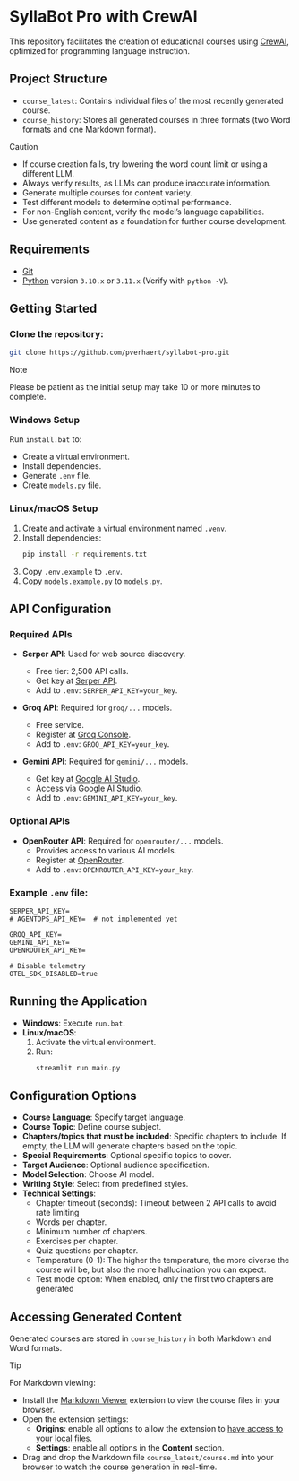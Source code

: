 # SyllaBot Pro with CrewAI

This repository facilitates the creation of educational courses using [CrewAI](https://crew.ai/), optimized for programming language instruction.

## Project Structure
- `course_latest`: Contains individual files of the most recently generated course.
- `course_history`: Stores all generated courses in three formats (two Word formats and one Markdown format).

> [!CAUTION]
> - If course creation fails, try lowering the word count limit or using a different LLM.
> - Always verify results, as LLMs can produce inaccurate information.
> - Generate multiple courses for content variety.
> - Test different models to determine optimal performance.
> - For non-English content, verify the model’s language capabilities.
> - Use generated content as a foundation for further course development.

## Requirements
- [Git](https://git-scm.com/)
- [Python](https://www.python.org) version `3.10.x` or `3.11.x` (Verify with `python -V`).

## Getting Started

### Clone the repository:
   ```bash
   git clone https://github.com/pverhaert/syllabot-pro.git
   ```

> [!NOTE]
> Please be patient as the initial setup may take 10 or more minutes to complete.

### Windows Setup
Run `install.bat` to:
- Create a virtual environment.
- Install dependencies.
- Generate `.env` file.
- Create `models.py` file.



### Linux/macOS Setup
1. Create and activate a virtual environment named `.venv`.
2. Install dependencies:
   ```bash
   pip install -r requirements.txt
   ```
3. Copy `.env.example` to `.env`.
4. Copy `models.example.py` to `models.py`.

## API Configuration

### Required APIs
- **Serper API**: Used for web source discovery.
  - Free tier: 2,500 API calls.
  - Get key at [Serper API](https://serper.dev).
  - Add to `.env`: `SERPER_API_KEY=your_key`.

- **Groq API**: Required for `groq/...` models.
  - Free service.
  - Register at [Groq Console](https://groq.com).
  - Add to `.env`: `GROQ_API_KEY=your_key`.

- **Gemini API**: Required for `gemini/...` models.
  - Get key at [Google AI Studio](https://ai.google.dev/gemini-api/docs/api-key).
  - Access via Google AI Studio.
  - Add to `.env`: `GEMINI_API_KEY=your_key`.

### Optional APIs
- **OpenRouter API**: Required for `openrouter/...` models.
  - Provides access to various AI models.
  - Register at [OpenRouter](https://openrouter.com).
  - Add to `.env`: `OPENROUTER_API_KEY=your_key`.

### Example `.env` file:
```
SERPER_API_KEY=
# AGENTOPS_API_KEY=  # not implemented yet

GROQ_API_KEY=
GEMINI_API_KEY=
OPENROUTER_API_KEY=

# Disable telemetry
OTEL_SDK_DISABLED=true
```

## Running the Application
- **Windows**: Execute `run.bat`.
- **Linux/macOS**:
  1. Activate the virtual environment.
  2. Run:
     ```bash
     streamlit run main.py
     ```

## Configuration Options
- **Course Language**: Specify target language.
- **Course Topic**: Define course subject.
- **Chapters/topics that must be included**: Specific chapters to include. If empty, the LLM will generate chapters based on the topic.
- **Special Requirements**: Optional specific topics to cover.
- **Target Audience**: Optional audience specification.
- **Model Selection**: Choose AI model.
- **Writing Style**: Select from predefined styles.
- **Technical Settings**:
  - Chapter timeout (seconds): Timeout between 2 API calls to avoid rate limiting
  - Words per chapter.
  - Minimum number of chapters.
  - Exercises per chapter.
  - Quiz questions per chapter.
  - Temperature (0-1): The higher the temperature, the more diverse the course will be, but also the more hallucination you can expect.
  - Test mode option: When enabled, only the first two chapters are generated

## Accessing Generated Content
Generated courses are stored in `course_history` in both Markdown and Word formats.

> [!TIP]
> For Markdown viewing:
> - Install the [Markdown Viewer](https://chromewebstore.google.com/detail/markdown-viewer/ckkdlimhmcjmikdlpkmbgfkaikojcbjk) extension to view the course files in your browser.
> - Open the extension settings:
>   - **Origins**: enable all options to allow the extension to [have access to your local files](https://github.com/simov/markdown-viewer?tab=readme-ov-file#manage-origins).
>   - **Settings**: enable all options in the **Content** section.
> - Drag and drop the Markdown file `course_latest/course.md` into your browser to watch the course generation in real-time.
